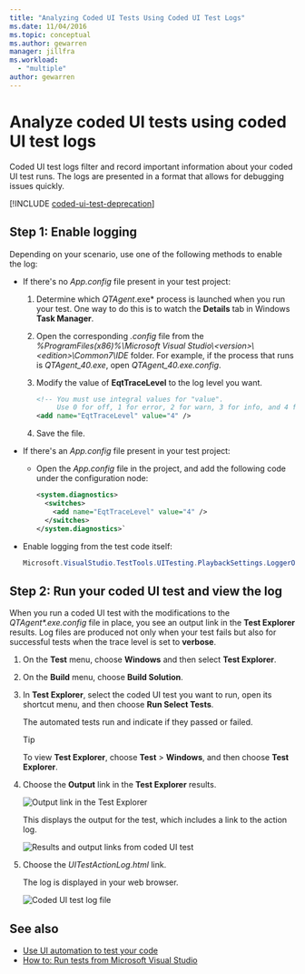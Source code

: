 ```yaml
---
title: "Analyzing Coded UI Tests Using Coded UI Test Logs"
ms.date: 11/04/2016
ms.topic: conceptual
ms.author: gewarren
manager: jillfra
ms.workload:
  - "multiple"
author: gewarren
---
```

# Analyze coded UI tests using coded UI test logs

Coded UI test logs filter and record important information about your coded UI test runs. The logs are presented in a format that allows for debugging issues quickly.

[!INCLUDE [coded-ui-test-deprecation](includes/coded-ui-test-deprecation.md)]

## Step 1: Enable logging

Depending on your scenario, use one of the following methods to enable the log:

- If there's no *App.config* file present in your test project:

   1. Determine which *QTAgent*.exe* process is launched when you run your test. One way to do this is to watch the **Details** tab in Windows **Task Manager**.
   
   2. Open the corresponding *.config* file from the *%ProgramFiles(x86)%\Microsoft Visual Studio\\\<version>\\\<edition>\Common7\IDE* folder. For example, if the process that runs is *QTAgent_40.exe*, open *QTAgent_40.exe.config*.

   2. Modify the value of **EqtTraceLevel** to the log level you want.
   
      ```xml
      <!-- You must use integral values for "value".
           Use 0 for off, 1 for error, 2 for warn, 3 for info, and 4 for verbose. -->
      <add name="EqtTraceLevel" value="4" />
      ```

   3. Save the file.

- If there's an *App.config* file present in your test project:

    - Open the *App.config* file in the project, and add the following code under the configuration node:

      ```xml
      <system.diagnostics>
        <switches>
          <add name="EqtTraceLevel" value="4" />
        </switches>
      </system.diagnostics>`
      ```

- Enable logging from the test code itself:

   ```csharp
   Microsoft.VisualStudio.TestTools.UITesting.PlaybackSettings.LoggerOverrideState = HtmlLoggerState.AllActionSnapshot;
   ```

## Step 2: Run your coded UI test and view the log

When you run a coded UI test with the modifications to the *QTAgent\*.exe.config* file in place, you see an output link in the **Test Explorer** results. Log files are produced not only when your test fails but also for successful tests when the trace level is set to **verbose**.

1. On the **Test** menu, choose **Windows** and then select **Test Explorer**.

2. On the **Build** menu, choose **Build Solution**.

3. In **Test Explorer**, select the coded UI test you want to run, open its shortcut menu, and then choose **Run Select Tests**.

     The automated tests run and indicate if they passed or failed.

    > [!TIP]
    > To view **Test Explorer**, choose **Test** > **Windows**, and then choose **Test Explorer**.

4. Choose the **Output** link in the **Test Explorer** results.

     ![Output link in the Test Explorer](../test/media/cuit_htmlactionlog1.png)

     This displays the output for the test, which includes a link to the action log.

     ![Results and output links from coded UI test](../test/media/cuit_htmlactionlog2.png)

5. Choose the *UITestActionLog.html* link.

     The log is displayed in your web browser.

     ![Coded UI test log file](../test/media/cuit_htmlactionlog3.png)

## See also

- [Use UI automation to test your code](../test/use-ui-automation-to-test-your-code.md)
- [How to: Run tests from Microsoft Visual Studio](https://msdn.microsoft.com/Library/1a1207a9-2a33-4a1e-a1e3-ddf0181b1046)
